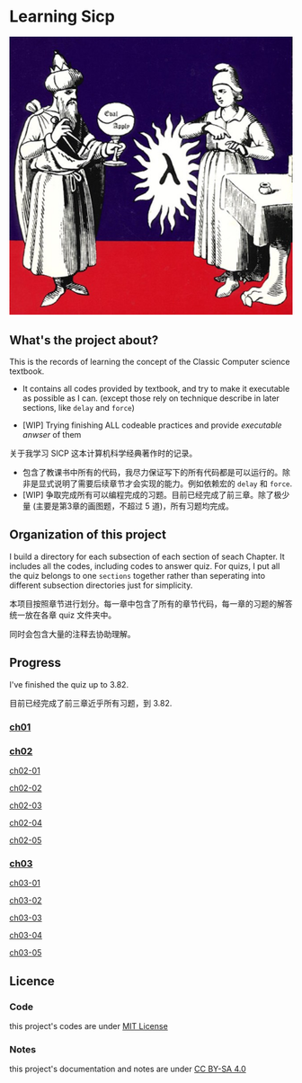 # Learning Sicp

![sicp](./images/sicp.png)



## What's the project about?

This is the records of learning the concept of the Classic Computer science textbook. 

- It contains all codes provided by textbook, and try to make it executable as possible as I can. (except those rely on technique describe in later sections, like `delay` and `force`)

- [WIP] Trying finishing ALL codeable practices and provide _executable anwser_ of them



关于我学习 SICP 这本计算机科学经典著作时的记录。

- 包含了教课书中所有的代码，我尽力保证写下的所有代码都是可以运行的。除非是显式说明了需要后续章节才会实现的能力。例如依赖宏的 `delay` 和 `force`.
- [WIP] 争取完成所有可以编程完成的习题。目前已经完成了前三章。除了极少量 (主要是第3章的画图题，不超过 5 道)，所有习题均完成。

## Organization of this project 
I build a directory for each subsection of each section of seach Chapter. It includes all the codes, including codes to answer quiz. 
For quizs, I put all the quiz belongs to one `sections` together rather than seperating into different subsection directories just for simplicity.



本项目按照章节进行划分。每一章中包含了所有的章节代码，每一章的习题的解答统一放在各章 quiz 文件夹中。

同时会包含大量的注释去协助理解。



## Progress

I've finished the quiz up to 3.82.

目前已经完成了前三章近乎所有习题，到 3.82.

### [ch01](./ch01/readme.md)

### [ch02](./ch02/readme.md)

[ch02-01](./ch02/01/readme.md)

[ch02-02](./ch02/02/readme.md)

[ch02-03](./ch02/03/readme.md)

[ch02-04](./ch02/04/readme.md)

[ch02-05](./ch02/05/readme.md)

### [ch03](./ch03/readme.md)

[ch03-01](./ch03/01/readme.md)

[ch03-02](./ch03/02/readme.md)

[ch03-03](./ch03/03/readme.md)

[ch03-04](./ch03/04/readme.md)

[ch03-05](./ch03/05/readme.md)

## Licence

### Code
this project's codes are under [MIT License](./LICENSE.md)

### Notes
this project's documentation and notes are under [CC BY-SA 4.0](https://creativecommons.org/licenses/by-sa/4.0/)

